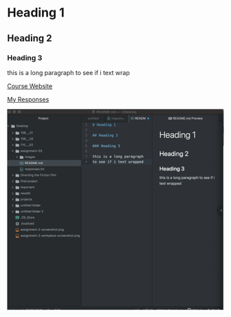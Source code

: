 # Heading 1

## Heading 2

### Heading 3

this is a long paragraph to see if i text wrap

[Course Website](https://ashley-rezvani.github.io/341-web-design-Spring2022/)

[My Responses](./Responses.txt)

![Screenshot](./images/assignment-3-screenshot.png)
